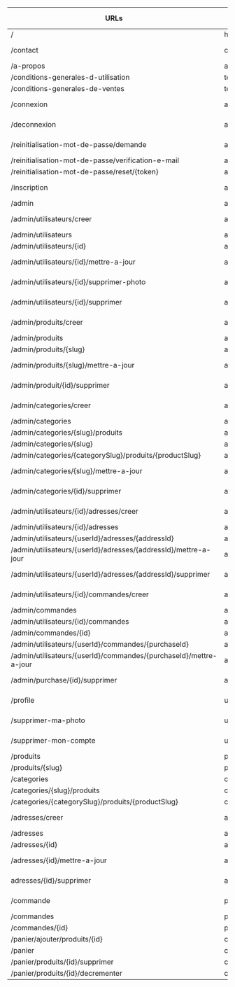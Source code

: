 | URLs                                                              | Route names                   | Methods HTTP | Controllers             | methods()         | Status |
| ----------------------------------------------------------------- | ----------------------------- | ------------ | ----------------------- | ----------------- | ------ |
| /                                                                 | home                          | GET          | MainController          | home()            | ✅     |
| /contact                                                          | contact                       | GET , POST   | MainController          | contact()         | ✅     |
| /a-propos                                                         | about                         | GET          | MainController          | about()           | ✅     |
| /conditions-generales-d-utilisation                               | terms_of_services             | GET          | MainController          | termsOfServices() | ✅     |
| /conditions-generales-de-ventes                                   | terms_of_sales                | GET          | MainController          | termsOfSales()    | ✅     |
| /connexion                                                        | app_login                     | GET, POST    | SecurityController      | login()           | ❌     |
| /deconnexion                                                      | app_logout                    | GET, POST    | SecurityController      | logout()          | ❌     |
| /reinitialisation-mot-de-passe/demande                            | app_forgot_password_request   | GET, POST    | ResetPasswordController | request()         | ❌     |
| /reinitialisation-mot-de-passe/verification-e-mail                | app_check_email               | GET          | ResetPasswordController | checkEmail()      | ❌     |
| /reinitialisation-mot-de-passe/reset/{token}                      | app_reset_password            | GET          | ResetPasswordController | reset()           | ❌     |
| /inscription                                                      | app_register                  | GET, POST    | RegistrationController  | register()        | ✅     |
| /admin                                                            | admin_dashboard               | GET          | AdminMainController     | dashboard()       | ✅     |
| /admin/utilisateurs/creer                                         | admin_user_create             | GET, POST    | AdminUserController     | create()          | ✅     |
| /admin/utilisateurs                                               | admin_user_list               | GET          | AdminUserController     | list()            | ✅     |
| /admin/utilisateurs/{id}                                          | admin_user_detail             | GET          | AdminUserController     | detail()          | ✅     |
| /admin/utilisateurs/{id}/mettre-a-jour                            | admin_user_update             | GET, POST    | AdminUserController     | update()          | ✅     |
| /admin/utilisateurs/{id}/supprimer-photo                          | admin_user_delete_picture     | GET, POST    | AdminUserController     | deletePicture()   | ✅     |
| /admin/utilisateurs/{id}/supprimer                                | admin_user_delete             | GET, POST    | AdminUserController     | delete()          | ❌     |
| /admin/produits/creer                                             | admin_product_create          | GET, POST    | AdminProductController  | create()          | ✅     |
| /admin/produits                                                   | admin_product_list            | GET          | AdminProductController  | list()            | ✅     |
| /admin/produits/{slug}                                            | admin_product_detail          | GET          | AdminProductController  | detail()          | ✅     |
| /admin/produits/{slug}/mettre-a-jour                              | admin_product_update          | GET, POST    | AdminProductController  | update()          | ✅     |
| /admin/produit/{id}/supprimer                                     | admin_product_delete          | GET, POST    | AdminProductController  | delete()          | ✅     |
| /admin/categories/creer                                           | admin_category_create         | GET, POST    | AdminCategoryController | create()          | ✅     |
| /admin/categories                                                 | admin_category_list           | GET          | AdminCategoryController | list()            | ✅     |
| /admin/categories/{slug}/produits                                 | admin_category_product_list   | GET          | AdminCategoryController | productList()     | ✅     |
| /admin/categories/{slug}                                          | admin_category_detail         | GET          | AdminCategoryController | detail()          | ✅     |
| /admin/categories/{categorySlug}/produits/{productSlug}           | admin_category_product_detail | GET          | AdminCategoryController | productDetail()   | ✅     |
| /admin/categories/{slug}/mettre-a-jour                            | admin_category_update         | GET, POST    | AdminCategoryController | update()          | ✅     |
| /admin/categories/{id}/supprimer                                  | admin_category_delete         | GET, POST    | AdminCategoryController | delete()          | ✅     |
| /admin/utilisateurs/{id}/adresses/creer                           | admin_address_create          | GET, POST    | AdminAddressController  | create()          | ✅     |
| /admin/utilisateurs/{id}/adresses                                 | admin_address_user_list       | GET          | AdminAddressController  | list()            | ✅     |
| /admin/utilisateurs/{userId}/adresses/{addressId}                 | admin_address_detail          | GET          | AdminAddressController  | detail()          | ✅     |
| /admin/utilisateurs/{userId}/adresses/{addressId}/mettre-a-jour   | admin_address_update          | GET, POST    | AdminAddressController  | update()          | ✅     |
| /admin/utilisateurs/{userId}/adresses/{addressId}/supprimer       | admin_address_delete          | GET, POST    | AdminAddressController  | delete()          | ✅     |
| /admin/utilisateurs/{id}/commandes/creer                          | admin_purchase_create         | GET, POST    | AdminPurchaseController | create()          | ✅     |
| /admin/commandes                                                  | admin_purchase_list           | GET          | AdminPurchaseController | list()            | ✅     |
| /admin/utilisateurs/{id}/commandes                                | admin_purchase_user_list      | GET          | AdminPurchaseController | userList()        | ✅     |
| /admin/commandes/{id}                                             | admin_purchase_detail         | GET          | AdminPurchaseController | detail()          | ✅     |
| /admin/utilisateurs/{userId}/commandes/{purchaseId}               | admin_purchase_user_detail    | GET          | AdminPurchaseController | userDetail()      | ✅     |
| /admin/utilisateurs/{userId}/commandes/{purchaseId}/mettre-a-jour | admin_purchase_update         | GET, POST    | AdminPurchaseController | userDetail()      | ✅     |
| /admin/purchase/{id}/supprimer                                    | admin_purchase_delete         | GET, POST    | AdminPurchaseController | delete()          | ✅     |
| /profile                                                          | user_profile                  | GET, POST    | UserController          | profile()         | ✅     |
| /supprimer-ma-photo                                               | user_delete_picture           | GET, POST    | UserController          | deletePicture()   | ✅     |
| /supprimer-mon-compte                                             | user_delete_my-account        | GET, POST    | UserController          | deleteMyAccount() | ❌     |
| /produits                                                         | product_list                  | GET          | ProductController       | list()            | ✅     |
| /produits/{slug}                                                  | product_detail                | GET          | ProductController       | detail()          | ✅     |
| /categories                                                       | category_list                 | GET          | CategoryController      | list()            | ✅     |
| /categories/{slug}/produits                                       | category_product_list         | GET          | CategoryController      | productList()     | ✅     |
| /categories/{categorySlug}/produits/{productSlug}                 | category_product_detail       | GET          | CategoryController      | productDetail()   | ✅     |
| /adresses/creer                                                   | address_create                | GET, POST    | AddressController       | create()          | ✅     |
| /adresses                                                         | address_list                  | GET          | AddressController       | list()            | ✅     |
| /adresses/{id}                                                    | address_detail                | GET          | AddressController       | detail()          | ✅     |
| /adresses/{id}/mettre-a-jour                                      | address_update                | GET, POST    | AddressController       | update()          | ✅     |
| adresses/{id}/supprimer                                           | address_delete                | GET, POST    | AddressController       | delete()          | ✅     |
| /commande                                                         | purchase                      | GET, POST    | PurchaseController      | purchase()        | ✅     |
| /commandes                                                        | purchase_list                 | GET          | PurchaseController      | list()            | ✅     |
| /commandes/{id}                                                   | purchase_detail               | GET          | PurchaseController      | detail()          | ✅     |
| /panier/ajouter/produits/{id}                                     | cart_add                      | GET          | CartController          | add()             | ✅     |
| /panier                                                           | cart_detail                   | GET          | CartController          | add()             | ✅     |
| /panier/produits/{id}/supprimer                                   | cart_delete                   | GET          | CartController          | delete()          | ✅     |
| /panier/produits/{id}/decrementer                                 | cart_decremente               | GET          | CartController          | decremente()      | ✅     |
